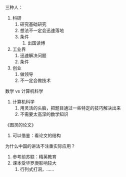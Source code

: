 三种人：
1. 科研
    1. 研究基础研究
    2. 想法不一定会迅速落地
    3. 条件
        1. 出国读博
2. 工业界
    1. 迅速解决问题
    2. 条件
3. 创业
    1. 做领导
    2. 不一定会做技术

数学 vs 计算机科学
1. 计算机科学
    1. 用灵活的头脑，把题目通过一些特定的技巧解决出来
    2. 不需要太高深的数学知识

《图灵的论文》
1. 可以借鉴：看论文的结构



为什么中国的讲法不注重实际应用？
1. 参考前苏联：精英教育
2. 课本受华罗庚影响较大
    1. 行列式打洞，……


